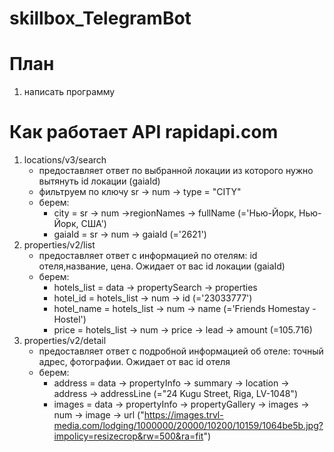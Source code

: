 # skillbox_TelegramBot

# План
1. написать программу

# Как работает API rapidapi.com
1. locations/v3/search 
    - предоставляет ответ по выбранной локации из которого нужно вытянуть id локации (gaiaId)
    - фильтруем по ключу sr -> num -> type = "CITY"
    - берем:
        - city = sr -> num ->regionNames -> fullName (='Нью-Йорк, Нью-Йорк, США')
        - gaiaId = sr -> num -> gaiaId (='2621')
2. properties/v2/list
    - предоставляет ответ с информацией по отелям: id отеля,название, цена. Ожидает от вас id локации (gaiaId)
    - берем:
        - hotels_list = data -> propertySearch -> properties
        - hotel_id = hotels_list -> num -> id (='23033777')
        - hotel_name = hotels_list -> num -> name (='Friends Homestay - Hostel')
        - price = hotels_list -> num -> price -> lead -> amount (=105.716)
3. properties/v2/detail 
    - предоставляет ответ с подробной информацией об отеле: точный адрес, фотографии. Ожидает от вас id отеля
    - берем:
        - address = data -> propertyInfo -> summary -> location -> address -> addressLine (="24 Kugu Street, Riga, LV-1048")
        - images = data -> propertyInfo -> propertyGallery -> images -> num -> image -> url ("https://images.trvl-media.com/lodging/1000000/20000/10200/10159/1064be5b.jpg?impolicy=resizecrop&rw=500&ra=fit")
